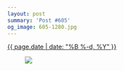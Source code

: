 ```yaml
---
layout: post
summary: 'Post #605'
og_image: 605-1280.jpg
---
```


<div class="post">
 <time>
  <a href="/605">
   {{ page.date | date: "%B %-d, %Y" }}
  </a>
 </time>
 <a href="/605">
  <figure data-taken="2/5/2017">
   <img sizes="(min-width: 700px) 50vw, calc(100vw - 2rem)" src="{{ site.assets_url }}/605-640.jpg" srcset="{{ site.assets_url }}/605-320.jpg 320w, {{ site.assets_url }}/605-640.jpg 640w, {{ site.assets_url }}/605-960.jpg 960w, {{ site.assets_url }}/605-1280.jpg 1280w"/>
  </figure>
 </a>
</div>
